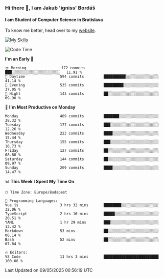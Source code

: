 ### Hi there 👋, I am Jakub 'igniss' Bordáš

#### I am Student of Computer Science in Bratislava
To know me better, head over to my [website](https://bordas.sk).

[![My Skills](https://skillicons.dev/icons?i=js,typescript,html,css,figma,svelte,vue,next,postgresql,nest,express,nodejs)](https://bordas.sk)


<!--START_SECTION:waka-->
![Code Time](http://img.shields.io/badge/Code%20Time-1%2C880%20hrs%2023%20mins-blue)

**I'm an Early 🐤** 

```text
🌞 Morning                172 commits         ███░░░░░░░░░░░░░░░░░░░░░░   11.91 % 
🌆 Daytime                594 commits         ██████████░░░░░░░░░░░░░░░   41.14 % 
🌃 Evening                535 commits         █████████░░░░░░░░░░░░░░░░   37.05 % 
🌙 Night                  143 commits         ██░░░░░░░░░░░░░░░░░░░░░░░   09.90 % 
```
📅 **I'm Most Productive on Monday** 

```text
Monday                   409 commits         ███████░░░░░░░░░░░░░░░░░░   28.32 % 
Tuesday                  177 commits         ███░░░░░░░░░░░░░░░░░░░░░░   12.26 % 
Wednesday                223 commits         ████░░░░░░░░░░░░░░░░░░░░░   15.44 % 
Thursday                 155 commits         ███░░░░░░░░░░░░░░░░░░░░░░   10.73 % 
Friday                   127 commits         ██░░░░░░░░░░░░░░░░░░░░░░░   08.80 % 
Saturday                 144 commits         ██░░░░░░░░░░░░░░░░░░░░░░░   09.97 % 
Sunday                   209 commits         ████░░░░░░░░░░░░░░░░░░░░░   14.47 % 
```


📊 **This Week I Spent My Time On** 

```text
🕑︎ Time Zone: Europe/Budapest

💬 Programming Languages: 
Vue.js                   3 hrs 32 mins       ████████░░░░░░░░░░░░░░░░░   32.06 % 
TypeScript               2 hrs 16 mins       █████░░░░░░░░░░░░░░░░░░░░   20.51 % 
YAML                     1 hr 29 mins        ███░░░░░░░░░░░░░░░░░░░░░░   13.42 % 
Markdown                 53 mins             ██░░░░░░░░░░░░░░░░░░░░░░░   08.14 % 
Bash                     52 mins             ██░░░░░░░░░░░░░░░░░░░░░░░   07.84 % 

🔥 Editors: 
VS Code                  11 hrs 3 mins       █████████████████████████   100.00 % 
```


 Last Updated on 09/05/2025 00:56:19 UTC
<!--END_SECTION:waka-->
